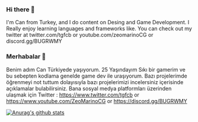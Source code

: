 ### Hi there 👋

I'm Can from Turkey, and I do content on Desing and Game Development. I Really enjoy learning languages and frameworks like.
You can check out my twitter at twitter.com/tgfcb or youtube.com/zeomarinoCG or discord.gg/BUGRWMY


### Merhabalar 👋
Benim adım Can Türkiyede yaşıyorum.  25 Yaşındayım Sıkı bir gamerim ve bu sebepten kodlama genelde game dev ile uraşıyorum. Bazı projelerimde öğrenmeyi not tuttum dolayısıyla bazı projelerimizi incelersiniz içerisinde açıklamalar bulabilirsiniz. Bana sosyal medya platformları üzerinden ulaşmak için Twitter : https://www.twitter.com/tgfcb or https://www.youtube.com/ZeoMarinoCG or https://discord.gg/BUGRWMY

[![Anurag's github stats](https://github-readme-stats.vercel.app/api?username=zeomarino)](https://github.com/anuraghazra/github-readme-stats)
